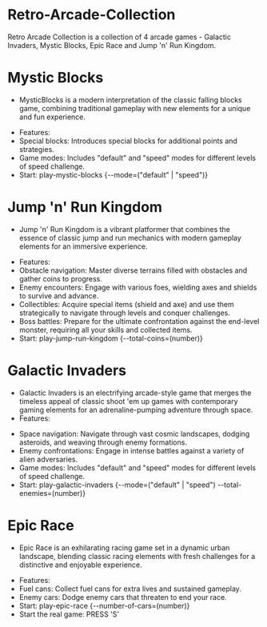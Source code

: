 # Retro-Arcade-Collection

Retro Arcade Collection is a collection of 4 arcade games - Galactic Invaders, Mystic Blocks, Epic Race and Jump 'n' Run Kingdom.

# Mystic Blocks

* MysticBlocks is a modern interpretation of the classic falling blocks game, combining traditional gameplay with new elements for a unique and fun experience.  
- Features:
- Special blocks: Introduces special blocks for additional points and strategies.
- Game modes: Includes "default" and "speed" modes for different levels of speed challenge.
- Start: play-mystic-blocks {--mode=("default" | "speed")}

# Jump 'n' Run Kingdom

* Jump 'n' Run Kingdom is a vibrant platformer that combines the essence of classic jump and run mechanics with modern gameplay elements for an immersive experience.
- Features:
- Obstacle navigation: Master diverse terrains filled with obstacles and gather coins to progress.
- Enemy encounters: Engage with various foes, wielding axes and shields to survive and advance.
- Collectibles: Acquire special items (shield and axe) and use them strategically to navigate through levels and conquer challenges.
- Boss battles: Prepare for the ultimate confrontation against the end-level monster, requiring all your skills and collected items.
- Start: play-jump-run-kingdom {--total-coins=(number)}

# Galactic Invaders

* Galactic Invaders is an electrifying arcade-style game that merges the timeless appeal of classic shoot 'em up games with contemporary gaming elements for an adrenaline-pumping adventure through space.
* Features:
- Space navigation: Navigate through vast cosmic landscapes, dodging asteroids, and weaving through enemy formations.
- Enemy confrontations: Engage in intense battles against a variety of alien adversaries.
- Game modes: Includes "default" and "speed" modes for different levels of speed challenge.
- Start: play-galactic-invaders {--mode=("default" | "speed") --total-enemies=(number)}

# Epic Race

* Epic Race is an exhilarating racing game set in a dynamic urban landscape, blending classic racing elements with fresh challenges for a distinctive and enjoyable experience.
- Features:
- Fuel cans: Collect fuel cans for extra lives and sustained gameplay.
- Enemy cars: Dodge enemy cars that threaten to end your race.
- Start: play-epic-race {--number-of-cars=(number)}
- Start the real game: PRESS 'S'